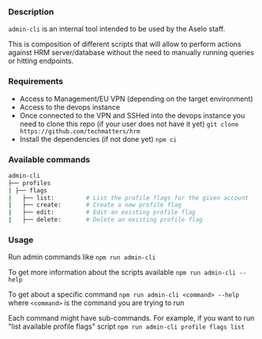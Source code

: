 ### Description
`admin-cli` is an internal tool intended to be used by the Aselo staff.

This is composition of different scripts that will allow to perform actions against HRM server/database without the need to manually running queries or hitting endpoints.

### Requirements
- Access to Management/EU VPN (depending on the target environment)
- Access to the devops instance
- Once connected to the VPN and SSHed into the devops instance you need to clone this repo (if your user does not have it yet)
  `git clone https://github.com/techmatters/hrm`
- Install the dependencies (if not done yet)
  `npm ci`

### Available commands
```bash
admin-cli
├── profiles
| ├── flags
|   ├── list:         # List the profile flags for the given account
|   ├── create:       # Create a new profile flag
|   ├── edit:         # Edit an existing profile flag
|   ├── delete:       # Delete an existing profile flag
```

### Usage
Run admin commands like
`npm run admin-cli`

To get more information about the scripts available
`npm run admin-cli --help`

To get about a specific command
`npm run admin-cli <command> --help`
where `<command>` is the command you are trying to run

Each command might have sub-commands. For example, if you want to run "list available profile flags" script
`npm run admin-cli profile flags list`
